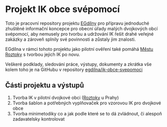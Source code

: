 # Projekt IK obce svépomocí

Toto je pracovní repository projektu [EGdílny](https://www.egdilna.cz) pro přípravu jednoduché zhuštěné informační koncepce pro obecní úřady malých dvojkových obcí svépomocí, aby nemusely pro tvorbu a udržování IK řešit drahé veřejné zakázky a zároveň splnily své povinnosti a zůstaly jim znalosti.

EGdílna v rámci tohoto projektu jako pilotní ověření také pomáhá [Městu Roztoky](https://www.roztoky.cz)  s tvorbou jejich IK po novu.

Veškeré podklady, sledování práce, výstupy, dokumenty a zkrátka vše kolem toho je na GitHubu v repository [egdilna/ik-obce-svepomoci](https://github.com/egdilna/ik-svepomoci) 

## Části projektu a výstupů

1. Tvorba IK v pilotní dvojkové obci ([Roztoky](https://www.roztoky.cz) u Prahy)
2. Tvorba šablon a potřebných vyplňovaček pro vzorovou IK pro dvojkové obce
3. Tvorba minimetodiky co a jak podle které se to dá zvládnout, či alespoň zadavatelsky kontrolovat
